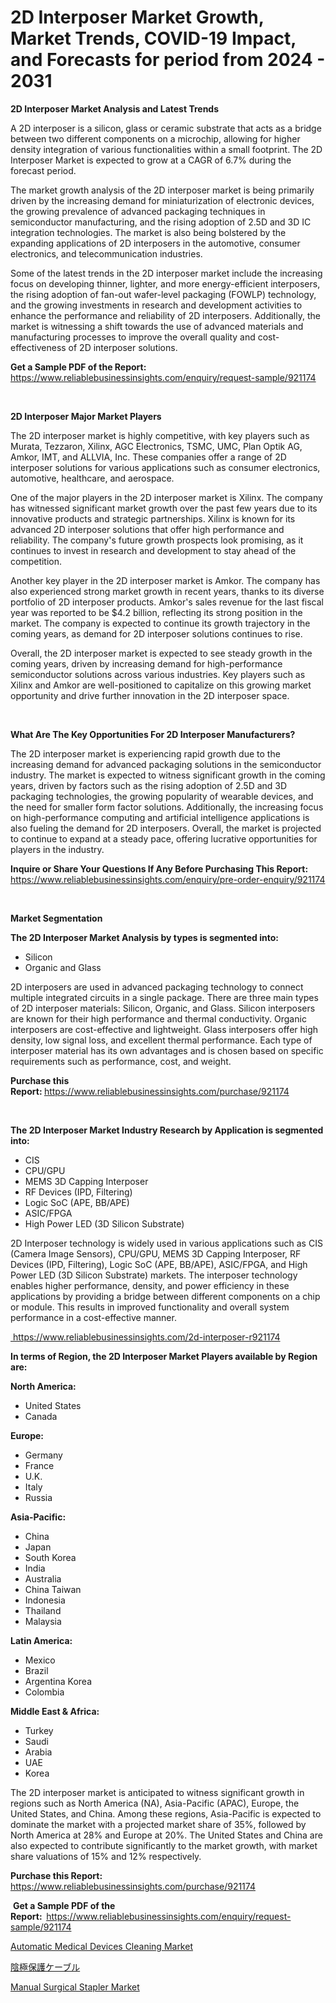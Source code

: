 <p><h1>2D Interposer Market Growth, Market Trends, COVID-19 Impact, and Forecasts for period from 2024 - 2031</h1></p><p><strong>2D Interposer Market Analysis and Latest Trends</strong></p>
<p><p>A 2D interposer is a silicon, glass or ceramic substrate that acts as a bridge between two different components on a microchip, allowing for higher density integration of various functionalities within a small footprint. The 2D Interposer Market is expected to grow at a CAGR of 6.7% during the forecast period. </p><p>The market growth analysis of the 2D interposer market is being primarily driven by the increasing demand for miniaturization of electronic devices, the growing prevalence of advanced packaging techniques in semiconductor manufacturing, and the rising adoption of 2.5D and 3D IC integration technologies. The market is also being bolstered by the expanding applications of 2D interposers in the automotive, consumer electronics, and telecommunication industries.</p><p>Some of the latest trends in the 2D interposer market include the increasing focus on developing thinner, lighter, and more energy-efficient interposers, the rising adoption of fan-out wafer-level packaging (FOWLP) technology, and the growing investments in research and development activities to enhance the performance and reliability of 2D interposers. Additionally, the market is witnessing a shift towards the use of advanced materials and manufacturing processes to improve the overall quality and cost-effectiveness of 2D interposer solutions.</p></p>
<p><strong>Get a Sample PDF of the Report:&nbsp;</strong> <a href="https://www.reliablebusinessinsights.com/enquiry/request-sample/921174">https://www.reliablebusinessinsights.com/enquiry/request-sample/921174</a></p>
<p>&nbsp;</p>
<p><strong>2D Interposer Major Market Players</strong></p>
<p><p>The 2D interposer market is highly competitive, with key players such as Murata, Tezzaron, Xilinx, AGC Electronics, TSMC, UMC, Plan Optik AG, Amkor, IMT, and ALLVIA, Inc. These companies offer a range of 2D interposer solutions for various applications such as consumer electronics, automotive, healthcare, and aerospace.</p><p>One of the major players in the 2D interposer market is Xilinx. The company has witnessed significant market growth over the past few years due to its innovative products and strategic partnerships. Xilinx is known for its advanced 2D interposer solutions that offer high performance and reliability. The company's future growth prospects look promising, as it continues to invest in research and development to stay ahead of the competition.</p><p>Another key player in the 2D interposer market is Amkor. The company has also experienced strong market growth in recent years, thanks to its diverse portfolio of 2D interposer products. Amkor's sales revenue for the last fiscal year was reported to be $4.2 billion, reflecting its strong position in the market. The company is expected to continue its growth trajectory in the coming years, as demand for 2D interposer solutions continues to rise.</p><p>Overall, the 2D interposer market is expected to see steady growth in the coming years, driven by increasing demand for high-performance semiconductor solutions across various industries. Key players such as Xilinx and Amkor are well-positioned to capitalize on this growing market opportunity and drive further innovation in the 2D interposer space.</p></p>
<p>&nbsp;</p>
<p><strong>What Are The Key Opportunities For 2D Interposer Manufacturers?</strong></p>
<p><p>The 2D interposer market is experiencing rapid growth due to the increasing demand for advanced packaging solutions in the semiconductor industry. The market is expected to witness significant growth in the coming years, driven by factors such as the rising adoption of 2.5D and 3D packaging technologies, the growing popularity of wearable devices, and the need for smaller form factor solutions. Additionally, the increasing focus on high-performance computing and artificial intelligence applications is also fueling the demand for 2D interposers. Overall, the market is projected to continue to expand at a steady pace, offering lucrative opportunities for players in the industry.</p></p>
<p><strong>Inquire or Share Your Questions If Any Before Purchasing This Report:</strong> <a href="https://www.reliablebusinessinsights.com/enquiry/pre-order-enquiry/921174">https://www.reliablebusinessinsights.com/enquiry/pre-order-enquiry/921174</a></p>
<p>&nbsp;</p>
<p><strong>Market Segmentation</strong></p>
<p><strong>The 2D Interposer Market Analysis by types is segmented into:</strong></p>
<p><ul><li>Silicon</li><li>Organic and Glass</li></ul></p>
<p><p>2D interposers are used in advanced packaging technology to connect multiple integrated circuits in a single package. There are three main types of 2D interposer materials: Silicon, Organic, and Glass. Silicon interposers are known for their high performance and thermal conductivity. Organic interposers are cost-effective and lightweight. Glass interposers offer high density, low signal loss, and excellent thermal performance. Each type of interposer material has its own advantages and is chosen based on specific requirements such as performance, cost, and weight.</p></p>
<p><strong>Purchase this Report:&nbsp;</strong><a href="https://www.reliablebusinessinsights.com/purchase/921174">https://www.reliablebusinessinsights.com/purchase/921174</a></p>
<p>&nbsp;</p>
<p><strong>The 2D Interposer Market Industry Research by Application is segmented into:</strong></p>
<p><ul><li>CIS</li><li>CPU/GPU</li><li>MEMS 3D Capping Interposer</li><li>RF Devices (IPD, Filtering)</li><li>Logic SoC (APE, BB/APE)</li><li>ASIC/FPGA</li><li>High Power LED (3D Silicon Substrate)</li></ul></p>
<p><p>2D Interposer technology is widely used in various applications such as CIS (Camera Image Sensors), CPU/GPU, MEMS 3D Capping Interposer, RF Devices (IPD, Filtering), Logic SoC (APE, BB/APE), ASIC/FPGA, and High Power LED (3D Silicon Substrate) markets. The interposer technology enables higher performance, density, and power efficiency in these applications by providing a bridge between different components on a chip or module. This results in improved functionality and overall system performance in a cost-effective manner.</p></p>
<p><a href="https://www.reliablebusinessinsights.com/2d-interposer-r921174">&nbsp;https://www.reliablebusinessinsights.com/2d-interposer-r921174</a></p>
<p><strong>In terms of Region, the 2D Interposer Market Players available by Region are:</strong></p>
<p>
    <p> <strong> North America: </strong>
        <ul>
            <li>United States</li>
            <li>Canada</li>
        </ul>
        </p> 
    <p> <strong> Europe: </strong>
        <ul>
            <li>Germany</li>
            <li>France</li>
            <li>U.K.</li>
            <li>Italy</li>
            <li>Russia</li>
        </ul>
        </p> 
    <p> <strong> Asia-Pacific: </strong>
        <ul>
            <li>China</li>
            <li>Japan</li>
            <li>South Korea</li>
            <li>India</li>
            <li>Australia</li>
            <li>China Taiwan</li>
            <li>Indonesia</li>
            <li>Thailand</li>
            <li>Malaysia</li>
        </ul>
        </p> 
    <p> <strong> Latin America: </strong>
        <ul>
            <li>Mexico</li>
            <li>Brazil</li>
            <li>Argentina Korea</li>
            <li>Colombia</li>
        </ul>
        </p> 
    <p> <strong> Middle East & Africa: </strong>
        <ul>
            <li>Turkey</li>
            <li>Saudi</li>
            <li>Arabia</li>
            <li>UAE</li>
            <li>Korea</li>
        </ul>
    </p>
    </p>
<p><p>The 2D interposer market is anticipated to witness significant growth in regions such as North America (NA), Asia-Pacific (APAC), Europe, the United States, and China. Among these regions, Asia-Pacific is expected to dominate the market with a projected market share of 35%, followed by North America at 28% and Europe at 20%. The United States and China are also expected to contribute significantly to the market growth, with market share valuations of 15% and 12% respectively.</p></p>
<p><strong>Purchase this Report: </strong><a href="https://www.reliablebusinessinsights.com/purchase/921174">https://www.reliablebusinessinsights.com/purchase/921174</a></p>
<p>&nbsp;<strong>Get a Sample PDF of the Report:&nbsp;&nbsp;</strong><a href="https://www.reliablebusinessinsights.com/enquiry/request-sample/921174">https://www.reliablebusinessinsights.com/enquiry/request-sample/921174</a></p>
<p><strong></strong></p>
<p><p><a href="https://github.com/flwellarose/Market-Research-Report-List-1/blob/main/automatic-medical-devices-cleaning-market.md">Automatic Medical Devices Cleaning Market</a></p><p><a href="https://github.com/CarlieShields/Market-Research-Report-List-2/blob/main/8346481175137.md">陰極保護ケーブル</a></p><p><a href="https://github.com/AndreanneHane2023/Market-Research-Report-List-1/blob/main/manual-surgical-stapler-market.md">Manual Surgical Stapler Market</a></p></p>